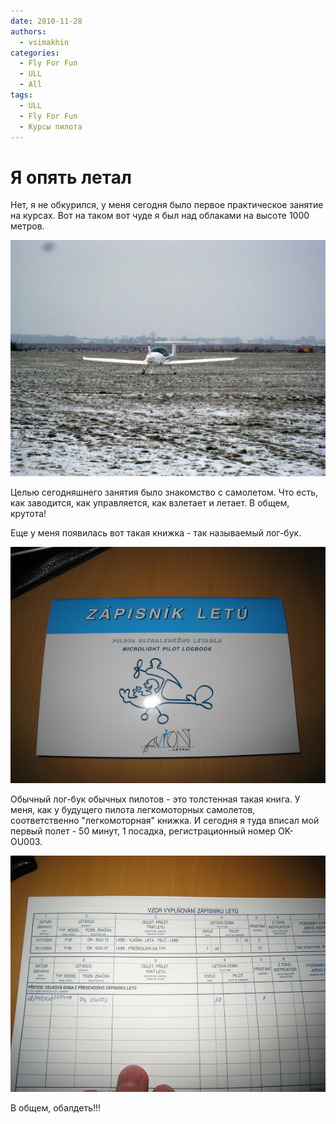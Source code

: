 ```yaml
---
date: 2010-11-28
authors:
  - vsimakhin
categories:
  - Fly For Fun
  - ULL
  - All
tags:
  - ULL
  - Fly For Fun
  - Курсы пилота
---
```


# Я опять летал

Нет, я не обкурился, у меня сегодня было первое практическое занятие на курсах. Вот на таком вот чуде я был над облаками на высоте 1000 метров.

![ультралайт](IMG_3179.jpg)

<!-- more -->

Целью сегодняшнего занятия было знакомство с самолетом. Что есть, как заводится, как управляется, как взлетает и летает. В общем, крутота!

Еще у меня появилась вот такая книжка - так называемый лог-бук.

![логбук](IMG_3211.jpg)

Обычный лог-бук обычных пилотов - это толстенная такая книга. У меня, как у будущего пилота легкомоторных самолетов, соответственно "легкомоторная" книжка. И сегодня я туда вписал мой первый полет - 50 минут, 1 посадка, регистрационный номер OK-OU003.

![логбук](IMG_3212.jpg)

В общем, обалдеть!!!